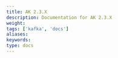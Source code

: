 ```yaml
---
title: AK 2.3.X
description: Documentation for AK 2.3.X
weight: 
tags: ['kafka', 'docs']
aliases: 
keywords: 
type: docs
---
```


